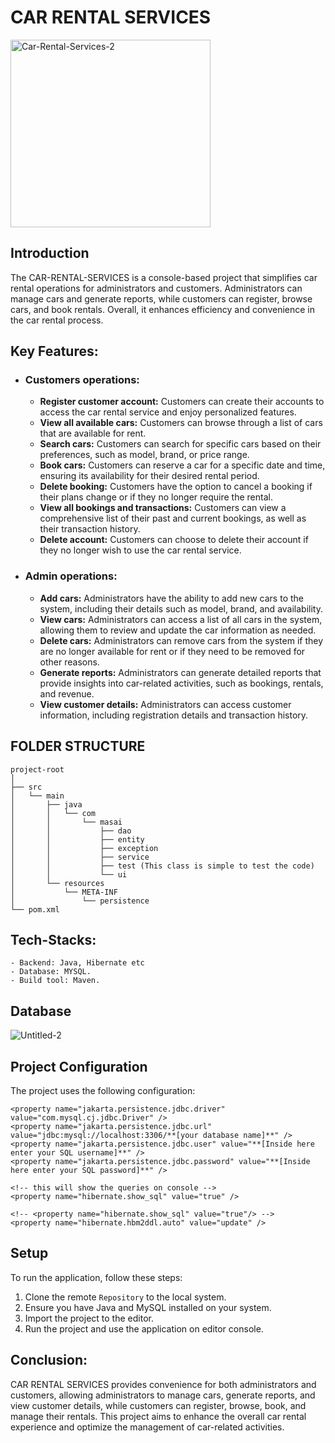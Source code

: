 # CAR RENTAL SERVICES
<img src="https://i.ibb.co/1sJSkb7/Car-Rental-Services-2.jpg" alt="Car-Rental-Services-2" width="320px" height="300px">

## Introduction
The CAR-RENTAL-SERVICES is a console-based project that simplifies car rental operations for administrators and customers. Administrators can manage cars and generate reports, while customers can register, browse cars, and book rentals. Overall, it enhances efficiency and convenience in the car rental process.

## Key Features:

- ### Customers operations:
   - **Register customer account:** Customers can create their accounts to access the car rental service and enjoy personalized features.
   - **View all available cars:** Customers can browse through a list of cars that are available for rent.
   - **Search cars:** Customers can search for specific cars based on their preferences, such as model, brand, or price range.
   - **Book cars:** Customers can reserve a car for a specific date and time, ensuring its availability for their desired rental period.
   - **Delete booking:** Customers have the option to cancel a booking if their plans change or if they no longer require the rental.
   - **View all bookings and transactions:** Customers can view a comprehensive list of their past and current bookings, as well as their transaction history.
   - **Delete account:** Customers can choose to delete their account if they no longer wish to use the car rental service.

- ### Admin operations:

   - **Add cars:** Administrators have the ability to add new cars to the system, including their details such as model, brand, and availability.
   - **View cars:** Administrators can access a list of all cars in the system, allowing them to review and update the car information as needed.
   - **Delete cars:** Administrators can remove cars from the system if they are no longer available for rent or if they need to be removed for other reasons.
   - **Generate reports:** Administrators can generate detailed reports that provide insights into car-related activities, such as bookings, rentals, and revenue.
   - **View customer details:** Administrators can access customer information, including registration details and transaction history.

## FOLDER STRUCTURE
```
project-root
│
├── src
│   └── main
│       ├── java
│       │   └── com
│       │       └── masai
│       │           ├── dao
│       │           ├── entity
│       │           ├── exception
│       │           ├── service
│       │           ├── test (This class is simple to test the code)
│       │           └── ui
│       └── resources
│           └── META-INF
│               └── persistence
└── pom.xml
```


## Tech-Stacks:
    - Backend: Java, Hibernate etc 
    - Database: MYSQL.
    - Build tool: Maven.

## Database
<img src="https://i.ibb.co/FBVPhpz/Untitled-2.png" alt="Untitled-2" border="0">
<br>

## Project Configuration

The project uses the following configuration:

```properties
<property name="jakarta.persistence.jdbc.driver" value="com.mysql.cj.jdbc.Driver" />
<property name="jakarta.persistence.jdbc.url" value="jdbc:mysql://localhost:3306/**[your database name]**" /> 
<property name="jakarta.persistence.jdbc.user" value="**[Inside here enter your SQL username]**" /> 
<property name="jakarta.persistence.jdbc.password" value="**[Inside here enter your SQL password]**" />

<!-- this will show the queries on console -->
<property name="hibernate.show_sql" value="true" />

<!-- <property name="hibernate.show_sql" value="true"/> -->
<property name="hibernate.hbm2ddl.auto" value="update" />
```
## Setup

To run the application, follow these steps:

1. Clone the remote `Repository` to the local system.
2. Ensure you have Java and MySQL installed on your system.
3. Import the project to the editor.
4. Run the project and use the application on editor console.

## Conclusion:
CAR RENTAL SERVICES provides convenience for both administrators and customers, allowing administrators to manage cars, generate reports, and view customer details, while customers can register, browse, book, and manage their rentals. This project aims to enhance the overall car rental experience and optimize the management of car-related activities.
    
